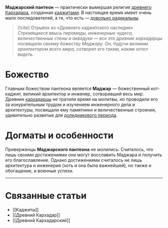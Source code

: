 **Маджарский пантеон** — практически вымершая религия [древнего Кархадара](Древний%20Кархадар.md), созданная [каджитами](Каджиты). В настоящее время имеет очень мало последователей, а те, что есть — [довольно радикальны](Культ%20Маджара).

> [!cite] Отрывок из «Древнего каджитского наследия»
> *Стремящиеся ввысь пирамиды, инженерные чудеса, величественные стены и акведуки — все это древние кархадарцы посвящали своему божеству Маджару. Он, будучи великим архитектором всего мира, сотворял его таким, каким хотел видеть.*

# Божество
Главным божеством пантеона является **Маджар** — божественный кот-каджит, великий архитектор и инженер, сотворивший весь мир. Древние [кархадарцы](Древний%20Кархадар.md) не тратили время на молитвы, но проводили его за изнурительным трудом и изучением инженерного дела и архитектуры, посвящали ему памятники и величественные строения, удивительно развитые для [доледникового периода](История%20Ательры#Доледниковый%20период).
# Догматы и особенности
Приверженцы **Маджарского пантеона** не молились. Считалось, что лишь своими достижениями они могут восславить Маджара и получить его благославление. Однако достижениями считалось не лишь архитектура и инженерия (хоть и она была важнейшей), но также и обогащение, и военные успехи. 

---
# Связанные статьи
- [[Каджиты]]
- [[Древний Кархадар]]
- [[Древний Кархадарский]]